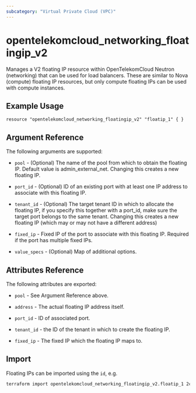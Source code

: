 ```yaml
---
subcategory: "Virtual Private Cloud (VPC)"
---
```


# opentelekomcloud_networking_floatingip_v2

Manages a V2 floating IP resource within OpenTelekomCloud Neutron (networking)
that can be used for load balancers.
These are similar to Nova (compute) floating IP resources,
but only compute floating IPs can be used with compute instances.

## Example Usage

```hcl
resource "opentelekomcloud_networking_floatingip_v2" "floatip_1" { }
```

## Argument Reference

The following arguments are supported:

* `pool` - (Optional) The name of the pool from which to obtain the floating
  IP. Default value is admin_external_net. Changing this creates a new floating IP.

* `port_id` - (Optional) ID of an existing port with at least one IP address to
  associate with this floating IP.

* `tenant_id` - (Optional) The target tenant ID in which to allocate the floating
  IP, if you specify this together with a port_id, make sure the target port
  belongs to the same tenant. Changing this creates a new floating IP (which
  may or may not have a different address)

* `fixed_ip` - Fixed IP of the port to associate with this floating IP. Required if
  the port has multiple fixed IPs.

* `value_specs` - (Optional) Map of additional options.

## Attributes Reference

The following attributes are exported:

* `pool` - See Argument Reference above.

* `address` - The actual floating IP address itself.

* `port_id` - ID of associated port.

* `tenant_id` - the ID of the tenant in which to create the floating IP.

* `fixed_ip` - The fixed IP which the floating IP maps to.

## Import

Floating IPs can be imported using the `id`, e.g.

```sh
terraform import opentelekomcloud_networking_floatingip_v2.floatip_1 2c7f39f3-702b-48d1-940c-b50384177ee1
```
